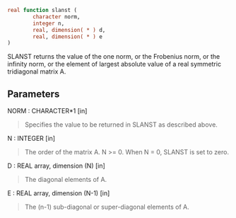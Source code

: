 ```fortran
real function slanst (
        character norm,
        integer n,
        real, dimension( * ) d,
        real, dimension( * ) e
)
```

SLANST  returns the value of the one norm,  or the Frobenius norm, or
the  infinity norm,  or the  element of  largest absolute value  of a
real symmetric tridiagonal matrix A.

## Parameters
NORM : CHARACTER\*1 [in]
> Specifies the value to be returned in SLANST as described
> above.

N : INTEGER [in]
> The order of the matrix A.  N >= 0.  When N = 0, SLANST is
> set to zero.

D : REAL array, dimension (N) [in]
> The diagonal elements of A.

E : REAL array, dimension (N-1) [in]
> The (n-1) sub-diagonal or super-diagonal elements of A.
